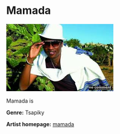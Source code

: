 # Mamada

![mamada](mamada.jpg)

Mamada is

**Genre:** Tsapiky

**Artist homepage:** [mamada](https://web.facebook.com/Mamada-Gasy-184153208684439/)
